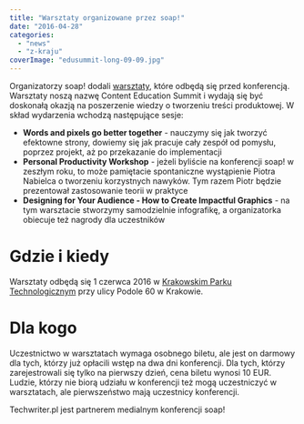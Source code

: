 ```yaml
---
title: "Warsztaty organizowane przez soap!"
date: "2016-04-28"
categories: 
  - "news"
  - "z-kraju"
coverImage: "edusummit-long-09-09.jpg"
---
```


Organizatorzy soap! dodali [warsztaty](http://soapconf.com/edu-summit/), które odbędą się przed konferencją. Warsztaty noszą nazwę Content Education Summit i wydają się być doskonałą okazją na poszerzenie wiedzy o tworzeniu treści produktowej. W skład wydarzenia wchodzą następujące sesje:

- **Words and pixels go better together** - nauczymy się jak tworzyć efektowne strony, dowiemy się jak pracuje cały zespół od pomysłu, poprzez projekt, aż po przekazanie do implementacji
- **Personal Productivity Workshop** - jeżeli byliście na konferencji soap! w zeszłym roku, to może pamiętacie spontaniczne wystąpienie Piotra Nabielca o tworzeniu korzystnych nawyków. Tym razem Piotr będzie prezentował zastosowanie teorii w praktyce
- **Designing for Your Audience - How to Create Impactful Graphics** - na tym warsztacie stworzymy samodzielnie infografikę, a organizatorka obiecuje też nagrody dla uczestników

# Gdzie i kiedy

Warsztaty odbędą się 1 czerwca 2016 w [Krakowskim Parku Technologicznym](http://www.kpt.krakow.pl/) przy ulicy Podole 60 w Krakowie.

# Dla kogo

Uczestnictwo w warsztatach wymaga osobnego biletu, ale jest on darmowy dla tych, którzy już opłacili wstęp na dwa dni konferencji. Dla tych, którzy zarejestrowali się tylko na pierwszy dzień, cena biletu wynosi 10 EUR. Ludzie, którzy nie biorą udziału w konferencji też mogą uczestniczyć w warsztatach, ale pierwszeństwo mają uczestnicy konferencji.

Techwriter.pl jest partnerem medialnym konferencji soap!
